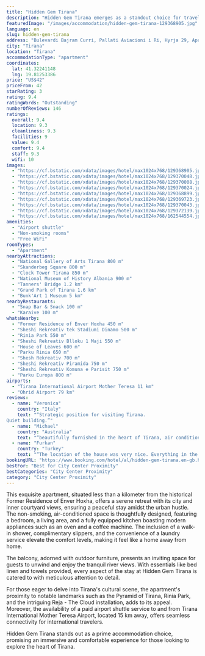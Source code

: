 ```yaml
---
title: "Hidden Gem Tirana"
description: "Hidden Gem Tirana emerges as a standout choice for travelers seeking a blend of comfort and convenience in Albania's vibrant capital."
featuredImage: "/images/accommodation/hidden-gem-tirana-129368905.jpg"
language: en
slug: hidden-gem-tirana
address: "Bulevardi Bajram Curri, Pallati Aviacioni i Ri, Hyrja 29, Apartamenti 8, 1019 Tirana, Albania"
city: "Tirana"
location: "Tirana"
accommodationType: "apartment"
coordinates:
  lat: 41.32241148
  lng: 19.81253386
price: "US$42"
priceFrom: 42
starRating: 3
rating: 9.4
ratingWords: "Outstanding"
numberOfReviews: 146
ratings:
  overall: 9.4
  location: 9.3
  cleanliness: 9.3
  facilities: 9
  value: 9.4
  comfort: 9.4
  staff: 9.3
  wifi: 10
images:
  - "https://cf.bstatic.com/xdata/images/hotel/max1024x768/129368905.jpg?k=891d57693433ddcc373b40c8c6b677389b5fa4d39f8e08b3418e8547217282df&o=&hp=1"
  - "https://cf.bstatic.com/xdata/images/hotel/max1024x768/129370048.jpg?k=753975b8a4a78ce79050880ecae4b12caa7aaa6f8ecda1a39fa85af98ddc6dd8&o=&hp=1"
  - "https://cf.bstatic.com/xdata/images/hotel/max1024x768/129370008.jpg?k=bb791f3f51dbed14b88f26a2bb9aacf97835502d40bf277261b8618ba7bbbb31&o=&hp=1"
  - "https://cf.bstatic.com/xdata/images/hotel/max1024x768/129370024.jpg?k=94b2080b28bb2224875cbd3b8d38b8db0cf5f19d37db266b28e370692fc56f90&o=&hp=1"
  - "https://cf.bstatic.com/xdata/images/hotel/max1024x768/129368899.jpg?k=ab6c1a45da42c721f87730d812147dcc9029129d151219ee549529f7030df463&o=&hp=1"
  - "https://cf.bstatic.com/xdata/images/hotel/max1024x768/129369723.jpg?k=94d2e25fb0e3ac2408da9d0c4c7b9071fa864cfabb97b21bfc94d554207033c9&o=&hp=1"
  - "https://cf.bstatic.com/xdata/images/hotel/max1024x768/129370043.jpg?k=c35cd6b4722321513351201237e377c269cb688c1e2f93b544d12cdc269f6d84&o=&hp=1"
  - "https://cf.bstatic.com/xdata/images/hotel/max1024x768/129372139.jpg?k=afb2980cac739ab338339039697ce6470dd9570fb3ff7abe893e7a4eba85ea4d&o=&hp=1"
  - "https://cf.bstatic.com/xdata/images/hotel/max1024x768/162544554.jpg?k=19ba4c45589202f69d43a2726151f48feb7cd80044f00c8f69b4355bb77c6b99&o=&hp=1"
amenities:
  - "Airport shuttle"
  - "Non-smoking rooms"
  - "Free WiFi"
roomTypes:
  - "Apartment"
nearbyAttractions:
  - "National Gallery of Arts Tirana 800 m"
  - "Skanderbeg Square 800 m"
  - "Clock Tower Tirana 850 m"
  - "National Museum of History Albania 900 m"
  - "Tanners' Bridge 1.2 km"
  - "Grand Park of Tirana 1.6 km"
  - "Bunk'Art 1 Museum 5 km"
nearbyRestaurants:
  - "Snap Bar & Snack 100 m"
  - "Karaive 100 m"
whatsNearby:
  - "Former Residence of Enver Hoxha 450 m"
  - "Sheshi Rekreativ tek Stadiumi Dinamo 500 m"
  - "Rinia Park 550 m"
  - "Sheshi Rekreativ Blloku 1 Maji 550 m"
  - "House of Leaves 600 m"
  - "Parku Rinia 650 m"
  - "Shesh Rekreativ 700 m"
  - "Sheshi Rekreativ Piramida 750 m"
  - "Sheshi Rekreativ Komuna e Parisit 750 m"
  - "Parku Europa 800 m"
airports:
  - "Tirana International Airport Mother Teresa 11 km"
  - "Ohrid Airport 79 km"
reviews:
  - name: "Veronica"
    country: "Italy"
    text: "“Strategic position for visiting Tirana.
Quiet building.”"
  - name: "Michael"
    country: "Australia"
    text: "“beautifully furnished in the heart of Tirana, air conditioning a fantastic thing for our trip in summer. host is excellent and communication good”"
  - name: "Furkan"
    country: "Turkey"
    text: "“The location of the house was very nice. Everything in the house was available and very clean. We really liked the decoration of the house. It was a nice experience.”"
bookingURL: "https://www.booking.com/hotel/al/hidden-gem-tirana.en-gb.html?aid=8035640"
bestFor: "Best for City Center Proximity"
bestCategories: "City Center Proximity"
category: "City Center Proximity"
---
```


This exquisite apartment, situated less than a kilometer from the historical Former Residence of Enver Hoxha, offers a serene retreat with its city and inner courtyard views, ensuring a peaceful stay amidst the urban hustle. The non-smoking, air-conditioned space is thoughtfully designed, featuring a bedroom, a living area, and a fully equipped kitchen boasting modern appliances such as an oven and a coffee machine. The inclusion of a walk-in shower, complimentary slippers, and the convenience of a laundry service elevate the comfort levels, making it feel like a home away from home.

The balcony, adorned with outdoor furniture, presents an inviting space for guests to unwind and enjoy the tranquil river views. With essentials like bed linen and towels provided, every aspect of the stay at Hidden Gem Tirana is catered to with meticulous attention to detail.

For those eager to delve into Tirana's cultural scene, the apartment's proximity to notable landmarks such as the Pyramid of Tirana, Rinia Park, and the intriguing Reja - The Cloud installation, adds to its appeal. Moreover, the availability of a paid airport shuttle service to and from Tirana International Mother Teresa Airport, located 15 km away, offers seamless connectivity for international travelers.

Hidden Gem Tirana stands out as a prime accommodation choice, promising an immersive and comfortable experience for those looking to explore the heart of Tirana.